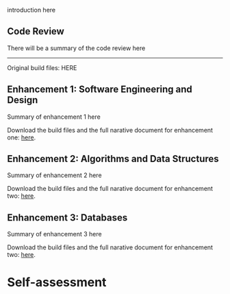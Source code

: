 introduction here

## Code Review

There will be a summary of the code review here

---

Original build files: HERE

## Enhancement 1: Software Engineering and Design

Summary of enhancement 1 here

Download the build files and the full narative document for enhancement one: [here](https://github.com/SunWeatherby/sunweatherby.github.io/tree/EnhancementOne).

## Enhancement 2: Algorithms and Data Structures

Summary of enhancement 2 here

Download the build files and the full narative document for enhancement two: [here](https://github.com/SunWeatherby/sunweatherby.github.io/tree/EnhancementTwo).

## Enhancement 3: Databases

Summary of enhancement 3 here

Download the build files and the full narative document for enhancement two: [here](https://github.com/SunWeatherby/sunweatherby.github.io/tree/EnhancementThree).

# Self-assessment
